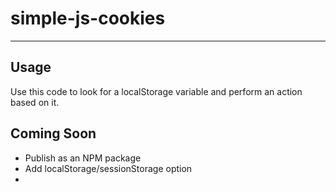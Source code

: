 # simple-js-cookies

---

## Usage
Use this code to look for a localStorage variable and perform an action based on it.

## Coming Soon
- Publish as an NPM package
- Add localStorage/sessionStorage option
- 
